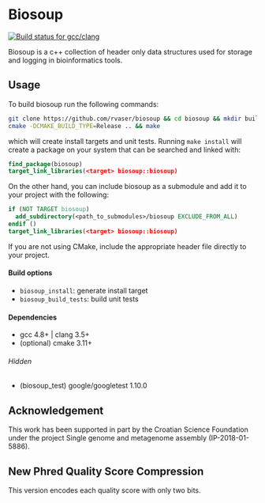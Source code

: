 # Biosoup

[![Build status for gcc/clang](https://travis-ci.com/rvaser/biosoup.svg?branch=master)](https://travis-ci.com/rvaser/biosoup)

Biosoup is a c++ collection of header only data structures used for storage and logging in bioinformatics tools.

## Usage

To build biosoup run the following commands:
```bash
git clone https://github.com/rvaser/biosoup && cd biosoup && mkdir build && cd build
cmake -DCMAKE_BUILD_TYPE=Release .. && make
```
which will create install targets and unit tests. Running `make install` will create a package on your system that can be searched and linked with:
```cmake
find_package(biosoup)
target_link_libraries(<target> biosoup::biosoup)
```
On the other hand, you can include biosoup as a submodule and add it to your project with the following:
```cmake
if (NOT TARGET biosoup)
  add_subdirectory(<path_to_submodules>/biosoup EXCLUDE_FROM_ALL)
endif ()
target_link_libraries(<target> biosoup::biosoup)
```

If you are not using CMake, include the appropriate header file directly to your project.

#### Build options

- `biosoup_install`: generate install target
- `biosoup_build_tests`: build unit tests

#### Dependencies

- gcc 4.8+ | clang 3.5+
- (optional) cmake 3.11+

###### Hidden
- (biosoup_test) google/googletest 1.10.0

## Acknowledgement

This work has been supported in part by the Croatian Science Foundation under the project Single genome and metagenome assembly (IP-2018-01-5886).

## New Phred Quality Score Compression

This version encodes each quality score with only two bits.
